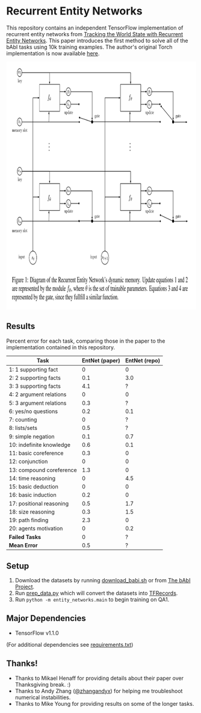 # Recurrent Entity Networks

This repository contains an independent TensorFlow implementation of recurrent entity networks from [Tracking the World State with
Recurrent Entity Networks](https://arxiv.org/abs/1612.03969). This paper introduces the first method to solve all of the bAbI tasks using 10k training examples. The author's original Torch implementation is now available [here](https://github.com/facebook/MemNN/tree/master/EntNet-babi).

<img src="assets/diagram.png" alt="Diagram of recurrent entity network architecture" width="886" height="658">

## Results

Percent error for each task, comparing those in the paper to the implementation contained in this repository.

Task | EntNet (paper) | EntNet (repo)
--- | --- | ---
1: 1 supporting fact | 0 | 0
2: 2 supporting facts | 0.1 | 3.0
3: 3 supporting facts | 4.1 | ?
4: 2 argument relations | 0 | 0
5: 3 argument relations | 0.3 | ?
6: yes/no questions | 0.2 | 0.1
7: counting | 0 | ?
8: lists/sets | 0.5 | ?
9: simple negation | 0.1 | 0.7
10: indefinite knowledge | 0.6 | 0.1
11: basic coreference | 0.3 | 0
12: conjunction | 0 | 0
13: compound coreference | 1.3 | 0
14: time reasoning | 0 | 4.5
15: basic deduction | 0 | 0
16: basic induction | 0.2 | 0
17: positional reasoning | 0.5 | 1.7
18: size reasoning | 0.3 | 1.5
19: path finding | 2.3 | 0
20: agents motivation | 0 | 0.2
**Failed Tasks** | 0 | ?
**Mean Error** | 0.5 | ?

## Setup

1. Download the datasets by running [download_babi.sh](download_babi.sh) or from [The bAbI Project](https://research.facebook.com/research/babi/).
2. Run [prep_data.py](entity_networks/prep_data.py) which will convert the datasets into [TFRecords](https://www.tensorflow.org/programmers_guide/reading_data#standard_tensorflow_format).
3. Run `python -m entity_networks.main` to begin training on QA1.

## Major Dependencies

- TensorFlow v1.1.0

(For additional dependencies see [requirements.txt](requirements.txt))

## Thanks!

- Thanks to Mikael Henaff for providing details about their paper over Thanksgiving break. :)
- Thanks to Andy Zhang ([@zhangandyx](https://twitter.com/zhangandyx)) for helping me troubleshoot numerical instabilities.
- Thanks to Mike Young for providing results on some of the longer tasks.
